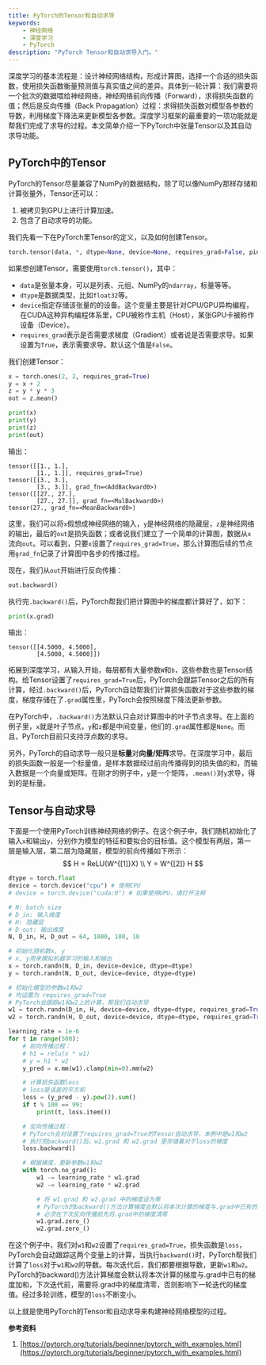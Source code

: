 ```yaml
---
title: PyTorch的Tensor和自动求导
keywords: 
    - 神经网络
    - 深度学习
    - PyTorch
description: "PyTorch Tensor和自动求导入门。"
---
```


深度学习的基本流程是：设计神经网络结构，形成计算图，选择一个合适的损失函数，使用损失函数衡量预测值与真实值之间的差异。具体到一轮计算：我们需要将一个批次的数据喂给神经网络，神经网络前向传播（Forward），求得损失函数的值；然后是反向传播（Back Propagation）过程：求得损失函数对模型各参数的导数，利用梯度下降法来更新模型各参数。深度学习框架的最重要的一项功能就是帮我们完成了求导的过程。本文简单介绍一下PyTorch中张量Tensor以及其自动求导功能。

## PyTorch中的Tensor

PyTorch的Tensor尽量兼容了NumPy的数据结构，除了可以像NumPy那样存储和计算张量外，Tensor还可以：

1. 被拷贝到GPU上进行计算加速。
2. 包含了自动求导的功能。

我们先看一下在PyTorch里Tensor的定义，以及如何创建Tensor。

```python
torch.tensor(data, *, dtype=None, device=None, requires_grad=False, pin_memory=False) → Tensor
```

如果想创建Tensor，需要使用`torch.tensor()`，其中：

* `data`是张量本身，可以是列表、元组、NumPy的`ndarray`，标量等等。
* `dtype`是数据类型，比如`float32`等。
* `device`指定存储该张量的的设备。这个变量主要是针对CPU/GPU异构编程，在CUDA这种异构编程体系里，CPU被称作主机（Host），某张GPU卡被称作设备（Device）。
* `requires_grad`表示是否需要求梯度（Gradient）或者说是否需要求导。如果设置为`True`，表示需要求导。默认这个值是`False`。

我们创建Tensor：

```python
x = torch.ones(2, 2, requires_grad=True)
y = x + 2
z = y * y * 3
out = z.mean()

print(x)
print(y)
print(z)
print(out)
```

输出：

```
tensor([[1., 1.],
        [1., 1.]], requires_grad=True)
tensor([[3., 3.],
        [3., 3.]], grad_fn=<AddBackward0>)
tensor([[27., 27.],
        [27., 27.]], grad_fn=<MulBackward0>)
tensor(27., grad_fn=<MeanBackward0>)
```

这里，我们可以将`x`假想成神经网络的输入，`y`是神经网络的隐藏层，`z`是神经网络的输出，最后的`out`是损失函数；或者说我们建立了一个简单的计算图，数据从`x`流向`out`。可以看到，只要`x`设置了`requires_grad=True`，那么计算图后续的节点用`grad_fn`记录了计算图中各步的传播过程。

现在，我们从`out`开始进行反向传播：

```python
out.backward()
```

执行完`.backward()`后，PyTorch帮我们把计算图中的梯度都计算好了，如下：

```python
print(x.grad)
```

输出：

```
tensor([[4.5000, 4.5000],
        [4.5000, 4.5000]])
```

拓展到深度学习，从输入开始，每层都有大量参数`W`和`b`，这些参数也是Tensor结构。给Tensor设置了`requires_grad=True`后，PyTorch会跟踪Tensor之后的所有计算，经过`.backward()`后，PyTorch自动帮我们计算损失函数对于这些参数的梯度，梯度存储在了`.grad`属性里，PyTorch会按照梯度下降法更新参数。

在PyTorch中，`.backward()`方法默认只会对计算图中的叶子节点求导。在上面的例子里，`x`就是叶子节点，`y`和`z`都是中间变量，他们的`.grad`属性都是`None`。而且，PyTorch目前只支持浮点数的求导。

另外，PyTorch的自动求导一般只是**标量**对**向量/矩阵**求导。在深度学习中，最后的损失函数一般是一个标量值，是样本数据经过前向传播得到的损失值的和，而输入数据是一个向量或矩阵。在刚才的例子中，`y`是一个矩阵，`.mean()`对`y`求导，得到的是标量。

## Tensor与自动求导

下面是一个使用PyTorch训练神经网络的例子。在这个例子中，我们随机初始化了输入`x`和输出`y`，分别作为模型的特征和要拟合的目标值。这个模型有两层，第一层是输入层，第二层为隐藏层，模型的前向传播如下所示：
$$
H = ReLU(W^{[1]}X) \\
Y = W^{[2]} H
$$

```python
dtype = torch.float
device = torch.device("cpu") # 使用CPU
# device = torch.device("cuda:0") # 如果使用GPU，请打开注释

# N: batch size
# D_in: 输入维度
# H: 隐藏层
# D_out: 输出维度 
N, D_in, H, D_out = 64, 1000, 100, 10

# 初始化随机数x, y
# x, y用来模拟机器学习的输入和输出
x = torch.randn(N, D_in, device=device, dtype=dtype)
y = torch.randn(N, D_out, device=device, dtype=dtype)

# 初始化模型的参数w1和w2
# 均设置为 requires_grad=True
# PyTorch会跟踪w1和w2上的计算，帮我们自动求导
w1 = torch.randn(D_in, H, device=device, dtype=dtype, requires_grad=True)
w2 = torch.randn(H, D_out, device=device, dtype=dtype, requires_grad=True)

learning_rate = 1e-6
for t in range(500):
    # 前向传播过程：
    # h1 = relu(x * w1)
    # y = h1 * w2
    y_pred = x.mm(w1).clamp(min=0).mm(w2)

    # 计算损失函数loss
    # loss是误差的平方和
    loss = (y_pred - y).pow(2).sum()
    if t % 100 == 99:
        print(t, loss.item())

    # 反向传播过程：
    # PyTorch会对设置了requires_grad=True的Tensor自动求导，本例中是w1和w2
    # 执行完backward()后，w1.grad 和 w2.grad 里存储着对于loss的梯度
    loss.backward()

    # 根据梯度，更新参数w1和w2
    with torch.no_grad():
        w1 -= learning_rate * w1.grad
        w2 -= learning_rate * w2.grad

        # 将 w1.grad 和 w2.grad 中的梯度设为零
        # PyTorch的backward()方法计算梯度会默认将本次计算的梯度与.grad中已有的梯度加和
        # 必须在下次反向传播前先将.grad中的梯度清零
        w1.grad.zero_()
        w2.grad.zero_()
```

在这个例子中，我们对`w1`和`w2`设置了`requires_grad=True`，损失函数是`loss`，PyTorch会自动跟踪这两个变量上的计算，当执行`backward()`时，PyTorch帮我们计算了`loss`对于`w1`和`w2`的导数。每次迭代后，我们都要根据导数，更新`w1`和`w2`。PyTorch的backward()方法计算梯度会默认将本次计算的梯度与.grad中已有的梯度加和，下次迭代前，需要将.grad中的梯度清零，否则影响下一轮迭代的梯度值。经过多轮训练，模型的`loss`不断变小。

以上就是使用PyTorch的Tensor和自动求导来构建神经网络模型的过程。

**参考资料**

1. [https://pytorch.org/tutorials/beginner/pytorch_with_examples.html](https://pytorch.org/tutorials/beginner/pytorch_with_examples.html)